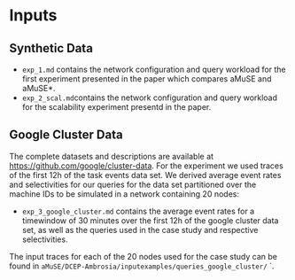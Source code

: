 # Inputs

## Synthetic Data

- `exp_1.md` contains the network configuration and query workload for the first experiment presented in the paper which compares aMuSE and aMuSE*.
- `exp_2_scal.md`contains the network configuration and query workload for the scalability experiment presentd in the paper.

## Google Cluster Data

The complete datasets and descriptions are available at https://github.com/google/cluster-data.
For the experiment we used traces of the first 12h of the task events data set. 
We derived average event rates and selectivities for our queries for the data set partitioned over the machine IDs to be simulated in a network containing 20 nodes:

- `exp_3_google_cluster.md` contains the average event rates for a timewindow of 30 minutes over the first 12h of the google cluster data set, as well as the queries used in the case study and respective selectivities.

The input traces for each of the 20 nodes used for the case study can be found in `aMuSE/DCEP-Ambrosia/inputexamples/queries_google_cluster/`
`.
